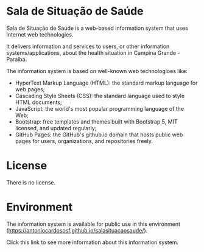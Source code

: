 # Sala de Situação de Saúde

Sala de Situação de Saúde is a web-based information system that uses Internet web technologies.

It delivers information and services to users, or other information systems/applications, about the health situation in Campina Grande - Paraíba.

The information system is based on well-known web technologioes like:

- HyperText Markup Language (HTML): the standard markup language for web pages;
- Cascading Style Sheets (CSS): the standard language used to style HTML documents;
- JavaScript: the world's most popular programming language of the Web;
- Bootstrap: free templates and themes built with Bootstrap 5, MIT licensed, and updated regularly;
- GitHub Pages: the GitHub's github.io domain that hosts public web pages for users, organizations, and repositories freely. 

# License

There is no license.

# Environment

The information system is available for public use in this environment (https://antoniocardososf.github.io/salasituacaosaude/).

Click this link to see more information about this information system.